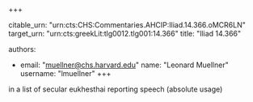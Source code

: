 +++


citable_urn: "urn:cts:CHS:Commentaries.AHCIP:Iliad.14.366.oMCR6LN"
target_urn: "urn:cts:greekLit:tlg0012.tlg001:14.366"
title: "Iliad 14.366"

authors:
- email: "muellner@chs.harvard.edu"
  name: "Leonard Muellner"
  username: "lmuellner"
+++

<p>in a list of secular eukhesthai reporting speech (absolute usage)</p>